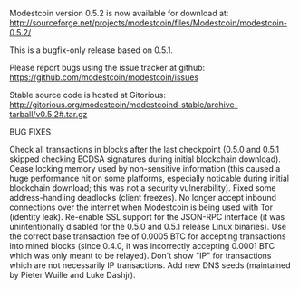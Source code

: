 Modestcoin version 0.5.2 is now available for download at:
http://sourceforge.net/projects/modestcoin/files/Modestcoin/modestcoin-0.5.2/

This is a bugfix-only release based on 0.5.1.

Please report bugs using the issue tracker at github:
https://github.com/modestcoin/modestcoin/issues

Stable source code is hosted at Gitorious:
http://gitorious.org/modestcoin/modestcoind-stable/archive-tarball/v0.5.2#.tar.gz

BUG FIXES

Check all transactions in blocks after the last checkpoint (0.5.0 and 0.5.1 skipped checking ECDSA signatures during initial blockchain download).
Cease locking memory used by non-sensitive information (this caused a huge performance hit on some platforms, especially noticable during initial blockchain download; this was
not a security vulnerability).
Fixed some address-handling deadlocks (client freezes).
No longer accept inbound connections over the internet when Modestcoin is being used with Tor (identity leak).
Re-enable SSL support for the JSON-RPC interface (it was unintentionally disabled for the 0.5.0 and 0.5.1 release Linux binaries).
Use the correct base transaction fee of 0.0005 BTC for accepting transactions into mined blocks (since 0.4.0, it was incorrectly accepting 0.0001 BTC which was only meant to be relayed).
Don't show "IP" for transactions which are not necessarily IP transactions.
Add new DNS seeds (maintained by Pieter Wuille and Luke Dashjr).
